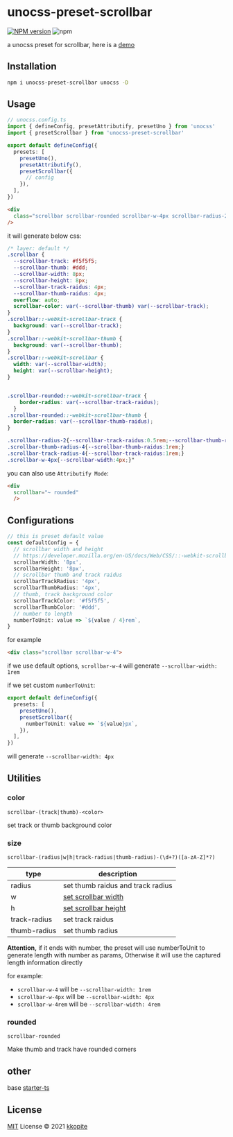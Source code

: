 # unocss-preset-scrollbar

[![NPM version](https://img.shields.io/npm/v/unocss-preset-scrollbar?color=a1b858&label=)](https://www.npmjs.com/package/unocss-preset-scrollbar) ![npm](https://img.shields.io/npm/dw/unocss-preset-scrollbar)

a unocss preset for scrollbar, here is a [demo](https://stackblitz.com/edit/vitejs-vite-gyun7j?file=src/components/HelloWorld.vue)

## Installation

```bash
npm i unocss-preset-scrollbar unocss -D
```

## Usage

```ts
// unocss.config.ts
import { defineConfig, presetAttributify, presetUno } from 'unocss'
import { presetScrollbar } from 'unocss-preset-scrollbar'

export default defineConfig({
  presets: [
    presetUno(),
    presetAttributify(),
    presetScrollbar({
      // config
    }),
  ],
})
```

```html
<div 
  class="scrollbar scrollbar-rounded scrollbar-w-4px scrollbar-radius-2 scrollbar-track-radius-4 scrollbar-thumb-radius-4"
/>
```

it will generate below css:

```css
/* layer: default */      
.scrollbar {
  --scrollbar-track: #f5f5f5;
  --scrollbar-thumb: #ddd;
  --scrollbar-width: 8px;
  --scrollbar-height: 8px;
  --scrollbar-track-raidus: 4px;
  --scrollbar-thumb-raidus: 4px;
  overflow: auto;
  scrollbar-color: var(--scrollbar-thumb) var(--scrollbar-track);
}
.scrollbar::-webkit-scrollbar-track {
  background: var(--scrollbar-track);
}
.scrollbar::-webkit-scrollbar-thumb {
  background: var(--scrollbar-thumb);
}
.scrollbar::-webkit-scrollbar {
  width: var(--scrollbar-width);
  height: var(--scrollbar-height);
}


.scrollbar-rounded::-webkit-scrollbar-track {
    border-radius: var(--scrollbar-track-raidus);
  }
.scrollbar-rounded::-webkit-scrollbar-thumb {
  border-radius: var(--scrollbar-thumb-raidus);
}

.scrollbar-radius-2{--scrollbar-track-raidus:0.5rem;--scrollbar-thumb-raidus:0.5rem;}
.scrollbar-thumb-radius-4{--scrollbar-thumb-raidus:1rem;}
.scrollbar-track-radius-4{--scrollbar-track-raidus:1rem;}
.scrollbar-w-4px{--scrollbar-width:4px;}"
```

you can also use `Attributify Mode`:

```html
<div
  scrollbar="~ rounded"
  />
```

## Configurations

```ts
// this is preset default value
const defaultConfig = {
  // scrollbar width and height
  // https://developer.mozilla.org/en-US/docs/Web/CSS/::-webkit-scrollbar
  scrollbarWidth: '8px',
  scrollbarHeight: '8px',
  // scrollbar thumb and track raidus
  scrollbarTrackRadius: '4px',
  scrollbarThumbRadius: '4px',
  // thumb, track background color
  scrollbarTrackColor: '#f5f5f5',
  scrollbarThumbColor: '#ddd',
  // number to length
  numberToUnit: value => `${value / 4}rem`,
}
```

for example

```html
<div class="scrollbar scrollbar-w-4">
```

if we use default options, `scrollbar-w-4` will generate `--scrollbar-width: 1rem`

if we set custom `numberToUnit`:

```ts
export default defineConfig({
  presets: [
    presetUno(),
    presetScrollbar({
      numberToUnit: value => `${value}px`,
    }),
  ],
})
```

will generate `--scrollbar-width: 4px`

## Utilities

### color

`scrollbar-(track|thumb)-<color>`

set track or thumb background color

### size

`scrollbar-(radius|w|h|track-radius|thumb-radius)-(\d+?)([a-zA-Z]*?)`

|type|description|
|--|--|
|radius|set thumb raidus and track radius|
|w|[set scrollbar width](https://developer.mozilla.org/en-US/docs/Web/CSS/::-webkit-scrollbar)|
|h|[set scrollbar height](https://developer.mozilla.org/en-US/docs/Web/CSS/::-webkit-scrollbar)|
|track-radius|set track raidus|
|thumb-radius|set thumb radius|

**Attention,** if it ends with number, the preset will use numberToUnit to generate length with number as params, Otherwise it will use the captured length information directly

for example:
- `scrollbar-w-4` will be `--scrollbar-width: 1rem`
- `scrollbar-w-4px` will be `--scrollbar-width: 4px`
- `scrollbar-w-4rem` will be `--scrollbar-width: 4rem`

### rounded

`scrollbar-rounded`

Make thumb and track have rounded corners

## other

base [starter-ts](https://github.com/antfu/starter-ts)

## License

[MIT](./LICENSE) License © 2021 [kkopite](https://github.com/action-hong)
